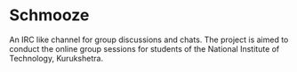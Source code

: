 # Schmooze
An IRC like channel for group discussions and chats. The project is aimed to conduct the online group sessions for students  of the National Institute of Technology, Kurukshetra.
